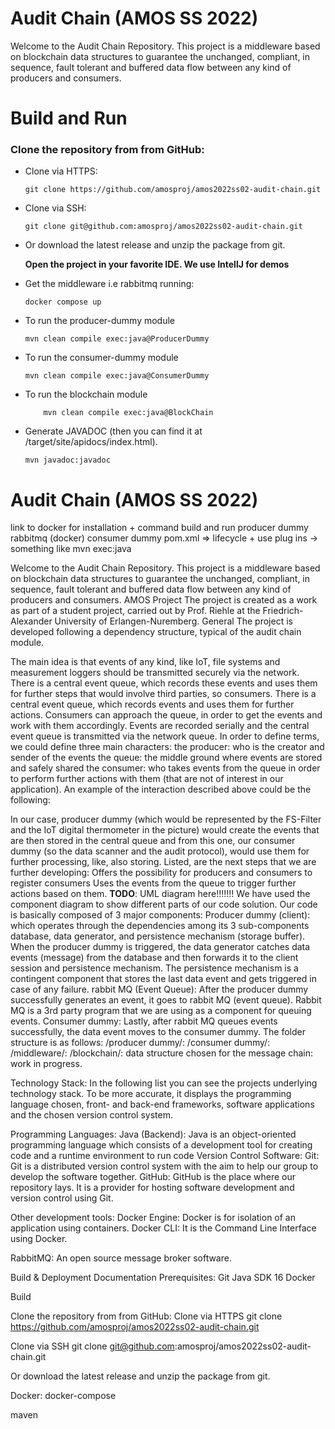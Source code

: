 # Audit Chain (AMOS SS 2022)
Welcome to the Audit Chain Repository. This project is a middleware based on blockchain data structures to guarantee the unchanged, compliant, in sequence, fault tolerant and buffered data flow between any kind of producers and consumers.

# Build and Run

### Clone the repository from from GitHub: 
- Clone via HTTPS:
	```
	git clone https://github.com/amosproj/amos2022ss02-audit-chain.git
	```

 - Clone via SSH:
    ```
    git clone git@github.com:amosproj/amos2022ss02-audit-chain.git
    ```
 - Or download the latest release and unzip the package from git.

	**Open the project in your favorite IDE. We use IntellJ for demos**
 - Get the middleware i.e rabbitmq running:
   ```
   docker compose up
    ```

- To run the producer-dummy module
  ```
  mvn clean compile exec:java@ProducerDummy
  ```
- To run the consumer-dummy module
  ```
  mvn clean compile exec:java@ConsumerDummy
  ```
- To run the blockchain module
  ```
      mvn clean compile exec:java@BlockChain
  ```


- Generate JAVADOC (then you can find it at /target/site/apidocs/index.html).

  ```
  mvn javadoc:javadoc
  ```

# Audit Chain (AMOS SS 2022)
link to docker for installation + command
build and run
producer dummy
rabbitmq (docker) 
consumer dummy
	pom.xml => lifecycle + use plug ins -> something like mvn exec:java

Welcome to the Audit Chain Repository. This project is a middleware based on blockchain data structures to guarantee the unchanged, compliant, in sequence, fault tolerant and buffered data flow between any kind of producers and consumers. 
AMOS Project
The project is created as a work as part of a student project, carried out by Prof. Riehle at the Friedrich-Alexander University of Erlangen-Nuremberg.
General
The project is developed following a dependency structure, typical of the audit chain module. 

The main idea is that events of any kind, like IoT, file systems and measurement loggers should be transmitted securely via the network. 
There is a central event queue, which records these events and uses them for further steps that would involve third parties, so consumers. 
There is a central event queue, which records events and uses them for further actions. Consumers can approach the queue, in order to get the events and work with them accordingly. Events are recorded serially and the central event queue is transmitted via the network queue. In order to define terms, we could define three main characters: 
the producer: who is the creator and sender of the events
the queue: the middle ground where events are stored and safely shared
the consumer: who takes events from the queue in order to perform further actions with them (that are not of interest in our application). 
An example of the interaction described above could be the following: 

In our case, producer dummy (which would be represented by the FS-Filter and the IoT digital thermometer in the picture)  would create the events that are then stored in the central queue and from this one, our consumer dummy (so the data scanner and the audit protocol), would use them for further processing, like, also storing. 
Listed, are the next steps that we are further developing: 
Offers the possibility for producers and consumers to register consumers
Uses the events from the queue to trigger further actions based on them. 
**TODO**: UML diagram here!!!!!!!
We have used the component diagram to show different parts of our code solution. Our code is basically composed of 3 major components: 
Producer dummy (client): which operates through the dependencies among its 3 sub-components database, data generator, and persistence mechanism (storage buffer). 
When the producer dummy is triggered, the data generator catches data events (message) from the database and then forwards it to the client session and persistence mechanism. The persistence mechanism is a contingent component that stores the last data event and gets triggered in case of any failure.
rabbit MQ (Event Queue): After the producer dummy successfully generates an event, it goes to rabbit MQ (event queue). Rabbit MQ is a 3rd party program that we are using as a component for queuing events. 
Consumer dummy: Lastly, after rabbit MQ queues events successfully, the data event moves to the consumer dummy. 
The folder structure is as follows:
/producer dummy/:
/consumer dummy/:
/middleware/:
/blockchain/: data structure chosen for the message chain: work in progress.
 
Technology Stack: 
In the following list you can see the projects underlying technology stack. To be more accurate, it displays the programming language chosen, front- and back-end frameworks, software applications and the chosen version control system.

Programming Languages:
Java (Backend): Java is an object-oriented programming language which consists of a development tool for creating code and a runtime environment to run code
Version Control Software:
Git: Git is a distributed version control system with the aim to help our group to develop the software together.
GitHub: GitHub is the place where our repository lays. It is a provider for hosting software development and version control using Git.

Other development tools:
Docker Engine: Docker is for isolation of an application using containers.
Docker CLI: It is the Command Line Interface using Docker.

RabbitMQ:
An open source message broker software. 
 
Build & Deployment Documentation
Prerequisites:
Git
Java SDK 16
Docker

Build

Clone the repository from from GitHub: 
Clone via HTTPS
git clone https://github.com/amosproj/amos2022ss02-audit-chain.git

Clone via SSH
git clone git@github.com:amosproj/amos2022ss02-audit-chain.git

Or download the latest release and unzip the package from git.


Docker:
docker-compose 

maven
 